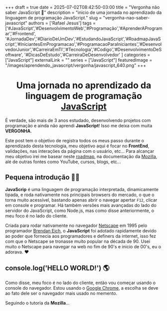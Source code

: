 +++ 
draft = true
date = 2025-07-02T08:42:50-03:00
title = "Vergonha não saber JavaScript 🫣"
description = "inicio de uma jornada no aprendizado da linguagem de programação JavaScript."
slug = "vergonha-nao-saber-javascript"
authors = ['Rafael Jesus']
tags = ['#JavaScript','#DesenvolvimentoWeb','#Programação','#AprenderAProgramar','#Frontend',
'#JornadaDev','#DiarioDeUmDev','#EstudandoJavaScript','#RoadmapJavaScript','#IniciantesEmProgramacao','#ProgramacaoParaIniciantes','#DesenvolvedorJunior','#CarreiraEmTI','#Tecnologia','#Codigo','#DesenvolvimentoDeSoftware',
'#DicasDeEstudo','#CarreiraDeDesenvolvedor'
]
categories = ["JavaScript"]
externalLink = ""
series = ["JavaScript"]
featuredImage = "/images/aprendendo_javascript/vergonha/javascript_640.png"
+++
# <center>Uma jornada no aprendizado da linguagem de programação [JavaScript](https://developer.mozilla.org/pt-BR/docs/Web/JavaScript)</center>

É verdade, são mais de 3 anos estudado, desenvolvendo projetos com programação e ainda não aprendi **JavaScript**! Isso me deixa com muita **VERGONHA**.

Este post tem o objetivo de registra todos os meus passo durante o aprendizado desta tecnologia, meu objetivo aqui é focar no **FrontEnd**, validações, nas interações da página com o usuário, etc... Para alcançar meu objetivo irei me basear neste [roadmap](https://roadmap.sh/javascript), na documentação da [Mozilla](https://developer.mozilla.org/pt-BR/docs/Web/JavaScript), alé de outras fontes como YouTube, cursos, blogs, etc...

## Pequena introdução 🤸‍♂️

**JavaScrip** é uma linguagem de programação interpretada, dinamicamente tipada, e roda nativamente nos principais browsers do mercado, o que o torna muito acessível, bastando apenas abrir o navegar apertar ``` F12 ```, clicar em console e programar. Há também versões mais avançadas do lado do servidor do JavaScript, como Node.js, mas como disse anteriormente, o meu foco é no lado do cliente.

Criada para rodar nativamente no navegador [Netscape](https://pt.wikipedia.org/wiki/Netscape_Navigator) em 1995 pelo programador [Brendan Eich](https://pt.wikipedia.org/wiki/Brendan_Eich), o **JavaScript** foi adotado rapidamente devido ao poder que fornecia aos programadores e definers da internet, isso fez com que o Netscape se tronasse muito popular na década de 90. Usei muito o Netscape para navegar na web no fim de 90's e inicio de 00's, eu o adorava. ❤️

## console.log('HELLO WORLD!') 🌎

Como disse, meu foco é no lado do cliente, então vou começar usando o console do navegador. Estou usando o [Google Chrome](https://www.google.com/intl/pt-BR/chrome/), a escolha se deve ao fato dele ser o navegador mais usado no memento.

Seguindo o tutoria da **Mozilla**...